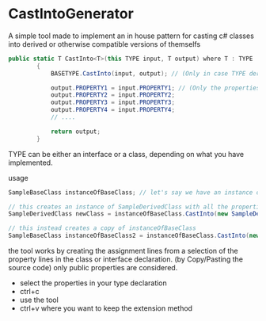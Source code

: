 # CastIntoGenerator

A simple tool made to implement an in house pattern for casting c# classes into derived or otherwise compatible versions of themselfs

```csharp
public static T CastInto<T>(this TYPE input, T output) where T : TYPE
        {
            BASETYPE.CastInto(input, output); // (Only in case TYPE dervies from BASETYPE, use the direct parent of the type and fill the chain accordingly to the top)

            output.PROPERTY1 = input.PROPERTY1; // (Only the properties specific to this TYPE, not ones in base types)
            output.PROPERTY2 = input.PROPERTY2;
            output.PROPERTY3 = input.PROPERTY3;
            output.PROPERTY4 = input.PROPERTY4;
            // ....

            return output;
        }
```

TYPE can be either an interface or a class, depending on what you have implemented.

usage

```csharp
SampleBaseClass instanceOfBaseClass; // let's say we have an instance of SampleBaseClass with some properties

// this creates an instance of SampleDerivedClass with all the properties from SampleBaseClass 
SampleDerivedClass newClass = instanceOfBaseClass.CastInto(new SampleDerivedClass());

// this instead creates a copy of instanceOfBaseClass
SampleBaseClass instanceOfBaseClass2 = instanceOfBaseClass.CastInto(new SampleBaseClass());
```

the tool works by creating the assignment lines from a selection of the property lines in the class or interface declaration. (by Copy/Pasting the source code)
only public properties are considered.

* select the properties in your type declaration
* ctrl+c 
* use the tool
* ctrl+v where you want to keep the extension method 
